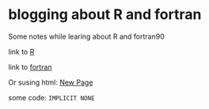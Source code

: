 # blogging about R and fortran

Some notes while learing about R and fortran90

link to [R](R)

link to [fortran](chapter1)

Or susing html:  <a href="https://ecotopic.github.io/fortran/chapter1/index.html">New Page</a> 

some code: `IMPLICIT NONE`


